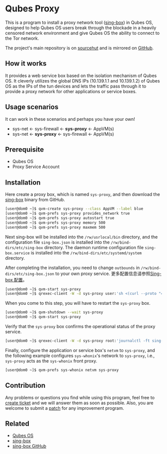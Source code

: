 # Qubes Proxy

This is a program to install a proxy network tool ([sing-box](https://sing-box.sagernet.org/)) in Qubes OS, designed to help Qubes OS users break through the blockade in a heavily censored network environment and give Qubes OS the ability to connect to the Tor network.

The project's main repository is on [sourcehut](https://git.sr.ht/~qubes/proxy) and is mirrored on [GitHub](https://github.com/hexstore/qubes-proxy).

## How it works

It provides a web service box based on the isolation mechanism of Qubes OS. It cleverly utilizes the global DNS IPs (10.139.1.1 and 10.139.1.2) of Qubes OS as the IPs of the tun devices and lets the traffic pass through it to provide a proxy network for other applications or service boxes.

## Usage scenarios

It can work in these scenarios and perhaps you have your own!

- sys-net <- sys-firewall <- **sys-proxy** <- AppVM(s)
- sys-net <- **sys-proxy** <- sys-firewall <- AppVM(s)

## Prerequisite

- Qubes OS
- Proxy Service Account

## Installation

Here create a proxy box, which is named `sys-proxy`, and then download the [sing-box](https://github.com/SagerNet/sing-box/releases) binary from GitHub.

```bash
[user@dom0 ~]$ qvm-create sys-proxy --class AppVM --label blue
[user@dom0 ~]$ qvm-prefs sys-proxy provides_network true
[user@dom0 ~]$ qvm-prefs sys-proxy autostart true
[user@dom0 ~]$ qvm-prefs sys-proxy memory 500
[user@dom0 ~]$ qvm-prefs sys-proxy maxmem 500
```

Next sing-box will be installed into the `/rw/usrlocal/bin` directory, and the configuration file `sing-box.json` is installed into the `/rw/bind-dirs/etc/sing-box` directory.
The daemon runtime configuration file `sing-box.service` is installed into the `/rw/bind-dirs/etc/systemd/system` directory.

After completing the installation, you need to change `outbounds` in `/rw/bind-dirs/etc/sing-box.json` to your own proxy service.
更多配置信息请参照[Sing-box 配置](https://sing-box.sagernet.org/configuration/)。

```bash
[user@dom0 ~]$ qvm-start sys-proxy
[user@dom0 ~]$ qrexec-client -W -d sys-proxy user:'sh <(curl --proto "=https" -tlsv1.2 -SfL https://git.sr.ht/~qubes/proxy/blob/main/install.sh)'
```

When you come to this step, you will have to restart the `sys-proxy` box.

```bash
[user@dom0 ~]$ qvm-shutdown --wait sys-proxy
[user@dom0 ~]$ qvm-start sys-proxy
```

Verify that the `sys-proxy` box confirms the operational status of the proxy service.

```bash
[user@dom0 ~]$ qrexec-client -W -d sys-proxy root:'journalctl -ft sing-box'
```

Finally, configure the application or service box's `netvm` to `sys-proxy`, and the following example configures `sys-whonix`'s network to `sys-proxy`, i.e., `sys-proxy` acts as the `sys-whonix` front proxy.

```bash
[user@dom0 ~]$ qvm-prefs sys-whonix netvm sys-proxy
```

## Contribution

Any problems or questions you find while using this program, feel free to [create ticket](https://todo.sr.ht/~qubes/proxy) and we will answer them as soon as possible. Also, you are welcome to submit a [patch](https://git.sr.ht/~qubes/proxy/send-email) for any improvement program.

## Related

- [Qubes OS](https://www.qubes-os.org/)
- [sing-box](https://sing-box.sagernet.org/)
- [sing-box GitHub](https://github.com/SagerNet/sing-box)
